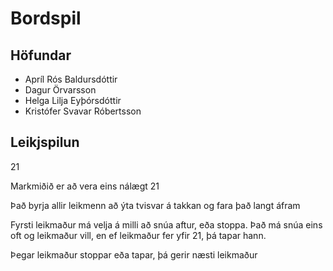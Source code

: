 # Bordspil
## Höfundar
* Apríl Rós Baldursdóttir
* Dagur Örvarsson
* Helga Lilja Eyþórsdóttir
* Kristófer Svavar Róbertsson

## Leikjspilun
21

Markmiðið er að vera eins nálægt 21

Það byrja allir leikmenn að ýta tvisvar á takkan og fara það langt áfram

Fyrsti leikmaður má velja á milli að snúa aftur, eða stoppa. Það má snúa eins oft og leikmaður vill, en ef leikmaður fer yfir 21, þá tapar hann.

Þegar leikmaður stoppar eða tapar, þá gerir næsti leikmaður
